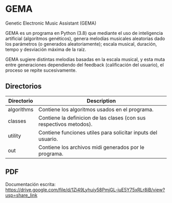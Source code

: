# GEMA
Genetic Electronic Music Assistant (GEMA)

GEMA es un programa en Python (3.8) que mediante el uso de inteligencia artificial (algoritmos genéticos), genera melodías musicales aleatorias dado los parámetros (o generados aleatoriamente); escala musical, duración, tempo y desviación máxima de la raíz. 

GEMA sugiere distintas melodías basadas en la escala musical, y esta muta entre generaciones dependiendo del feedback (calificación del usuario), el proceso se repite sucesivamente.

## Directorios

|Directorio| Description |
|--|--|
| algorithms | Contiene los algoritmos usados en el programa. |
| classes | Contiene la definicion de las clases (con sus respectivos metodos).
| utility | Contiene funciones utiles para solicitar inputs del usuario.
| out | Contiene los archivos midi generados por le programa.

## PDF
Documentación escrita: https://drive.google.com/file/d/1Zi49Lyhuiy58PmjGL-iuE5Y75xRLr8iB/view?usp=share_link
